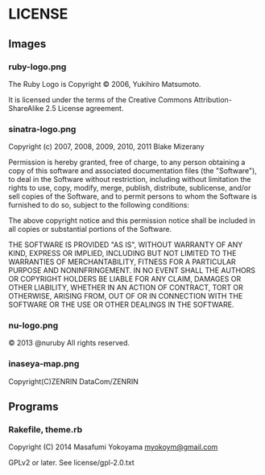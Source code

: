 # LICENSE

## Images

### ruby-logo.png

The Ruby Logo is Copyright © 2006, Yukihiro Matsumoto.

It is licensed under the terms of the Creative Commons Attribution-ShareAlike 2.5 License agreement.

### sinatra-logo.png

Copyright (c) 2007, 2008, 2009, 2010, 2011 Blake Mizerany

Permission is hereby granted, free of charge, to any person
obtaining a copy of this software and associated documentation
files (the "Software"), to deal in the Software without
restriction, including without limitation the rights to use,
copy, modify, merge, publish, distribute, sublicense, and/or sell
copies of the Software, and to permit persons to whom the
Software is furnished to do so, subject to the following
conditions:

The above copyright notice and this permission notice shall be
included in all copies or substantial portions of the Software.

THE SOFTWARE IS PROVIDED "AS IS", WITHOUT WARRANTY OF ANY KIND,
EXPRESS OR IMPLIED, INCLUDING BUT NOT LIMITED TO THE WARRANTIES
OF MERCHANTABILITY, FITNESS FOR A PARTICULAR PURPOSE AND
NONINFRINGEMENT. IN NO EVENT SHALL THE AUTHORS OR COPYRIGHT
HOLDERS BE LIABLE FOR ANY CLAIM, DAMAGES OR OTHER LIABILITY,
WHETHER IN AN ACTION OF CONTRACT, TORT OR OTHERWISE, ARISING
FROM, OUT OF OR IN CONNECTION WITH THE SOFTWARE OR THE USE OR
OTHER DEALINGS IN THE SOFTWARE.

### nu-logo.png

© 2013 @nuruby All rights reserved.

### inaseya-map.png

Copyright(C)ZENRIN DataCom/ZENRIN

## Programs

### Rakefile, theme.rb

Copyright (C) 2014  Masafumi Yokoyama <myokoym@gmail.com>

GPLv2 or later. See license/gpl-2.0.txt
